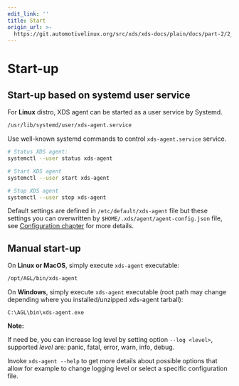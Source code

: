 ```yaml
---
edit_link: ''
title: Start
origin_url: >-
  https://git.automotivelinux.org/src/xds/xds-docs/plain/docs/part-2/2_xds-agent/3_start.md?h=icefish
---
```


<!-- WARNING: This file is generated by fetch_docs.js using /home/boron/Documents/AGL/docs-webtemplate/site/_data/tocs/devguides/icefish/xds-docs-guides-devguides-book.yml -->

# Start-up

## Start-up based on systemd user service

For **Linux** distro, XDS agent can be started as a user service by Systemd.

```bash
/usr/lib/systemd/user/xds-agent.service
```

Use well-known systemd commands to control `xds-agent.service` service.

```bash
# Status XDS agent:
systemctl --user status xds-agent

# Start XDS agent
systemctl --user start xds-agent

# Stop XDS agent
systemctl --user stop xds-agent
```

Default settings are defined in  `/etc/default/xds-agent` file but these
settings you can overwritten by `$HOME/.xds/agent/agent-config.json` file,
see [Configuration chapter](./2_config.html) for more details.

## Manual start-up

On **Linux or MacOS**, simply execute `xds-agent` executable:

```bash
/opt/AGL/bin/xds-agent
```

On **Windows**, simply execute `xds-agent` executable (root path may change
depending where you installed/unzipped xds-agent tarball):

```batch
C:\AGL\bin\xds-agent.exe
```

<!-- section-note -->
**Note:**

If need be, you can increase log level by setting option
`--log <level>`, supported *level* are: panic, fatal, error, warn, info, debug.

Invoke `xds-agent --help` to get more details about possible options that allow
for example to change logging level or select a specific configuration file.

<!-- end-section-note -->
